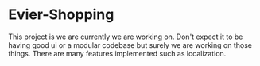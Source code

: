 # Evier-Shopping

This project is we are currently we are working on. Don't expect it to be having good ui or a modular codebase but surely we are working on those things. There are many features implemented such as localization.
